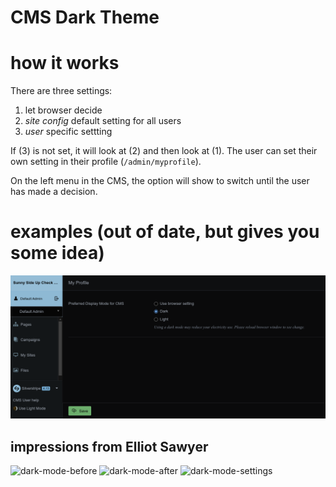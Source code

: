 CMS Dark Theme
===============================================
# how it works

There are three settings:

1. let browser decide
2. _site config_ default setting for all users
3. _user_ specific settting

If (3) is not set, it will look at (2) and then look at (1). The user can set their own setting in their profile (`/admin/myprofile`). 

On the left menu in the CMS, the option will show to switch until the user has made a decision. 


# examples (out of date, but gives you some idea)
![basic-example](images/example.png)

## impressions from Elliot Sawyer
![dark-mode-before](https://github.com/elliot-sawyer/silverstripe-cms-dark-theme/assets/354793/c079b299-a806-4816-911a-2e1e8a893558)
![dark-mode-after](https://github.com/elliot-sawyer/silverstripe-cms-dark-theme/assets/354793/b7f073a8-8a98-42fc-a837-d3b045e81070)
![dark-mode-settings](https://github.com/elliot-sawyer/silverstripe-cms-dark-theme/assets/354793/b618de71-e17f-4571-a0e2-760b064b9a76)
